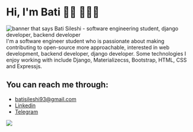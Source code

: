 

# Hi, I'm Bati 👋🏾 👩🏾‍💻

<img src="https://raw.githubusercontent.com/jiosaa/jiosaa/master/read_me_up.png" alt="banner that says Bati Sileshi - software engineering student, django developer, backend developer">
I'm a software engineer student who is passionate about making contributing to open-source more approachable, interested in web development, backend developer, django developer. Some technologies I enjoy working with include Django, Materializecss, Bootstrap, HTML, CSS and Expressjs. 
<!-- In 2020, I was selected to be an inaugural <a href="https://stars.github.com/">GitHub Star 🌟</a> based on my involvement in the tech community.  My interest in the React ecosystem led me to launch <a href="https://www.reactrobins.com/">React Robins</a>, a community for women and non-binary ReactJS developers. -->


## You can reach me through: 
- batisileshi93@gmail.com
- <a href="https://www.linkedin.com/in/bati-sileshi-705891245"> Linkedin</a> 
- <a href="https://t.me/of_2k">Telegram</a> 

<img src="https://profile-counter.glitch.me/jiosaa/count.svg" />
